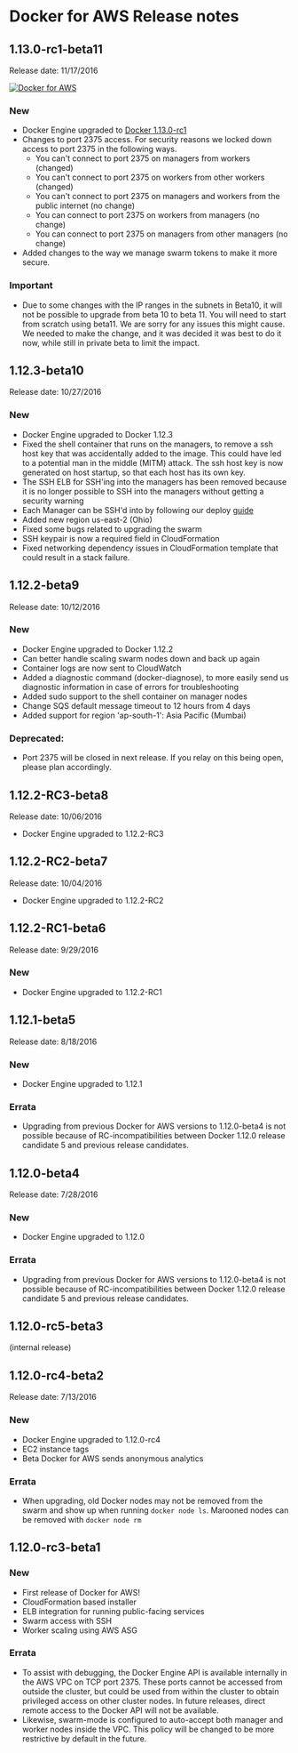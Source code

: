 <!--[metadata]>
+++
aliases = [
"/aws-release-notes/"
]
title = "Docker for AWS Release notes"
description = "Docker for AWS Release notes"
keywords = ["iaas, aws"]
[menu.main]
identifier="aws-release-notes"
parent = "docs-aws"
name = "Release Notes"
weight="400"
+++
<![end-metadata]-->

# Docker for AWS Release notes

## 1.13.0-rc1-beta11

Release date: 11/17/2016

<a href="https://console.aws.amazon.com/cloudformation/home#/stacks/new?stackName=Docker&templateURL=https://docker-for-aws.s3.amazonaws.com/aws/beta/aws-v1.13.0-rc1-beta11.json" data-rel="Beta-10" target="_blank" id="aws-deploy">![Docker for AWS](https://gallery.mailchimp.com/761fa9756d4209ea04a811254/images/da458f6b-3c2c-414b-9f3e-e5819ad3761b.png)</a>

### New

- Docker Engine upgraded to [Docker 1.13.0-rc1](https://github.com/docker/docker/blob/master/CHANGELOG.md)
- Changes to port 2375 access. For security reasons we locked down access to port 2375 in the following ways.
    - You can't connect to port 2375 on managers from workers (changed)
    - You can't connect to port 2375 on workers from other workers (changed)
    - You can't connect to port 2375 on managers and workers from the public internet (no change)
    - You can connect to port 2375 on workers from managers (no change)
    - You can connect to port 2375 on managers from other managers (no change)
- Added changes to the way we manage swarm tokens to make it more secure.

### Important
- Due to some changes with the IP ranges in the subnets in Beta10, it will not be possible to upgrade from beta 10 to beta 11. You will need to start from scratch using beta11. We are sorry for any issues this might cause. We needed to make the change, and it was decided it was best to do it now, while still in private beta to limit the impact.


## 1.12.3-beta10

Release date: 10/27/2016



### New

- Docker Engine upgraded to Docker 1.12.3
- Fixed the shell container that runs on the managers, to remove a ssh host key that was accidentally added to the image.
This could have led to a potential man in the middle (MITM) attack. The ssh host key is now generated on host startup, so that each host has its own key.
- The SSH ELB for SSH'ing into the managers has been removed because it is no longer possible to SSH into the managers without getting a security warning
- Each Manager can be SSH'd into by following our deploy [guide](../deploy)
- Added new region us-east-2 (Ohio)
- Fixed some bugs related to upgrading the swarm
- SSH keypair is now a required field in CloudFormation
- Fixed networking dependency issues in CloudFormation template that could result in a stack failure.

## 1.12.2-beta9

Release date: 10/12/2016

### New

- Docker Engine upgraded to Docker 1.12.2
- Can better handle scaling swarm nodes down and back up again
- Container logs are now sent to CloudWatch
- Added a diagnostic command (docker-diagnose), to more easily send us diagnostic information in case of errors for troubleshooting
- Added sudo support to the shell container on manager nodes
- Change SQS default message timeout to 12 hours from 4 days
- Added support for region 'ap-south-1': Asia Pacific (Mumbai)

### Deprecated:
- Port 2375 will be closed in next release. If you relay on this being open, please plan accordingly.

## 1.12.2-RC3-beta8

Release date: 10/06/2016

 * Docker Engine upgraded to 1.12.2-RC3

## 1.12.2-RC2-beta7

Release date: 10/04/2016

 * Docker Engine upgraded to 1.12.2-RC2

## 1.12.2-RC1-beta6

Release date: 9/29/2016

### New

 * Docker Engine upgraded to 1.12.2-RC1


## 1.12.1-beta5

Release date: 8/18/2016

### New

 * Docker Engine upgraded to 1.12.1

### Errata

 * Upgrading from previous Docker for AWS versions to 1.12.0-beta4 is not possible because of RC-incompatibilities between Docker 1.12.0 release candidate 5 and previous release candidates.

## 1.12.0-beta4

Release date: 7/28/2016

### New

 * Docker Engine upgraded to 1.12.0

### Errata

 * Upgrading from previous Docker for AWS versions to 1.12.0-beta4 is not possible because of RC-incompatibilities between Docker 1.12.0 release candidate 5 and previous release candidates.

## 1.12.0-rc5-beta3

(internal release)

## 1.12.0-rc4-beta2

Release date: 7/13/2016

### New

 * Docker Engine upgraded to 1.12.0-rc4
 * EC2 instance tags
 * Beta Docker for AWS sends anonymous analytics

### Errata
 * When upgrading, old Docker nodes may not be removed from the swarm and show up when running `docker node ls`. Marooned nodes can be removed with `docker node rm`

## 1.12.0-rc3-beta1

### New

 * First release of Docker for AWS!
 * CloudFormation based installer
 * ELB integration for running public-facing services
 * Swarm access with SSH
 * Worker scaling using AWS ASG

### Errata

 * To assist with debugging, the Docker Engine API is available internally in the AWS VPC on TCP port 2375. These ports cannot be accessed from outside the cluster, but could be used from within the cluster to obtain privileged access on other cluster nodes. In future releases, direct remote access to the Docker API will not be available.
 * Likewise, swarm-mode is configured to auto-accept both manager and worker nodes inside the VPC. This policy will be changed to be more restrictive by default in the future.
